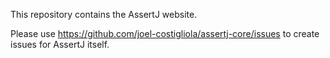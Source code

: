 This repository contains the AssertJ website. 

Please use https://github.com/joel-costigliola/assertj-core/issues to create issues for AssertJ itself.